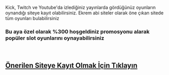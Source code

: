 Kick, Twitch ve Youtube'da izlediğiniz yayınlarda gördüğünüz oyunların oynandığı siteye kayıt olabilirsiniz. Ekrem abi siteler olarak öne çıkan sitede tüm oyunları bulabilirsiniz
<br>
### Bu aya özel olarak %300 hoşgeldiniz promosyonu alarak popüler slot oyunlarını oynayabilirsiniz
<br>

## [Önerilen Siteye Kayıt Olmak İçin Tıklayın](https://go.click.ly/TZouD)
